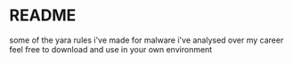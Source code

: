 # README

some of the yara rules i've made for malware i've analysed over my career <br />
feel free to download and use in your own environment
